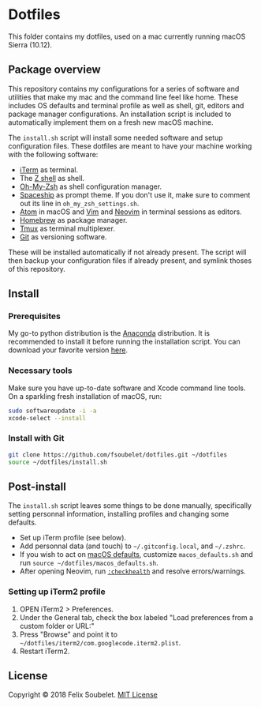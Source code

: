 # Dotfiles

This folder contains my dotfiles, used on a mac currently running macOS Sierra (10.12).


## Package overview

This repository contains my configurations for a series of software and utilities that make my mac and the command line feel like home. These includes OS defaults and terminal profile as well as shell, git, editors and package manager configurations. An installation script is included to automatically implement them on a fresh new macOS machine.

The `install.sh` script will install some needed software and setup configuration files.
These dotfiles are meant to have your machine working with the following software:

* [iTerm][iterm2] as terminal.
* The [Z shell][zsh] as shell.
* [Oh-My-Zsh][oh-my-zsh] as shell configuration manager.
* [Spaceship][spaceship] as prompt theme. If you don't use it, make sure to comment out its line in `oh_my_zsh_settings.sh`.
* [Atom][atom] in macOS and [Vim][vim] and [Neovim][neovim] in terminal sessions as editors.
* [Homebrew][homebrew] as package manager.
* [Tmux][tmux] as terminal multiplexer.
* [Git][git] as versioning software.


These will be installed automatically if not already present. The script will then backup your configuration files if already present, and symlink thoses of this repository.

## Install

### Prerequisites

My go-to python distribution is the [Anaconda][anaconda] distribution. It is recommended to install it before running the installation script. You can download your favorite version [here][anacondadownload].

### Necessary tools

Make sure you have up-to-date software and Xcode command line tools. On a sparkling fresh installation of macOS, run:

```sh
sudo softwareupdate -i -a
xcode-select --install
```

### Install with Git

```sh
git clone https://github.com/fsoubelet/dotfiles.git ~/dotfiles
source ~/dotfiles/install.sh
```


## Post-install

The `install.sh` script leaves some things to be done manually, specifically setting personnal information, installing profiles and changing some defaults.

* Set up iTerm profile (see below).
* Add personnal data (and touch) to `~/.gitconfig.local`, and `~/.zshrc`.
* If you wish to act on [macOS defaults][macos-defaults], customize `macos_defaults.sh`
 and run `source ~/dotfiles/macos_defaults.sh`.
* After opening Neovim, run [`:checkhealth`][checkhealth] and resolve errors/warnings.


### Setting up iTerm2 profile

1. OPEN iTerm2 > Preferences.
2. Under the General tab, check the box labeled "Load preferences from a custom folder or URL:"
3. Press "Browse" and point it to `~/dotfiles/iterm2/com.googlecode.iterm2.plist`.
4. Restart iTerm2.


## License

Copyright &copy; 2018 Felix Soubelet. [MIT License][license]

[anaconda]: https://www.anaconda.com/
[anacondadownload]: https://www.anaconda.com/download/#macos
[atom]: https://atom.io/
[brew-bundle]: https://github.com/Homebrew/homebrew-bundle
[checkhealth]: https://neovim.io/doc/user/pi_health.html#:checkhealth
[git]: https://git-scm.com/
[homebrew]: http://brew.sh
[iterm2]: https://www.iterm2.com/
[license]: https://github.com/fsoubelet/dotfiles/blob/master/LICENSE
[macos-defaults]: https://mths.be/macos
[neovim]: https://neovim.io/
[oh-my-zsh]: https://github.com/robbyrussell/oh-my-zsh
[spaceship]: https://github.com/denysdovhan/spaceship-prompt
[tmux]: https://github.com/tmux/tmux/wiki
[vim]: http://www.vim.org/
[zsh]: https://en.wikipedia.org/wiki/Z_shell
